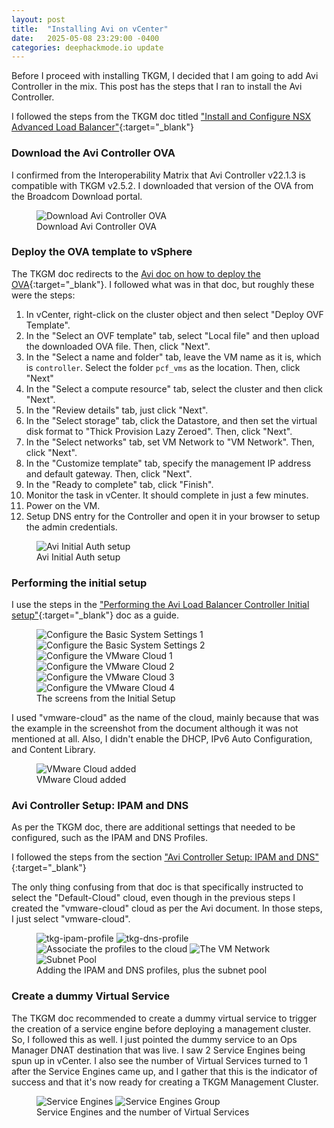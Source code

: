 ```yaml
---
layout: post
title:  "Installing Avi on vCenter"
date:   2025-05-08 23:29:00 -0400
categories: deephackmode.io update
---
```

Before I proceed with installing TKGM, I decided that I am going to add Avi Controller in the mix.  This post has the steps that I ran to install the Avi Controller.  

I followed the steps from the TKGM doc titled ["Install and Configure NSX Advanced Load Balancer"](https://techdocs.broadcom.com/us/en/vmware-tanzu/standalone-components/tanzu-kubernetes-grid/2-5/tkg/mgmt-reqs-network-nsx-alb-install.html){:target="_blank"}

### Download the Avi Controller OVA

I confirmed from the Interoperability Matrix that Avi Controller v22.1.3 is compatible with TKGM v2.5.2.  I downloaded that version of the OVA from the Broadcom Download portal.
<figure>
<div class="image-row-big">
<img class="popup-img" src="/assets/images/2025-05-08-installing-avi/avi-lb-download.png" alt="Download Avi Controller OVA" title="Download Avi Controller OVA">
</div>
<figcaption>Download Avi Controller OVA</figcaption>
</figure> 



### Deploy the OVA template to vSphere
The TKGM doc redirects to the [Avi doc on how to deploy the OVA](https://techdocs.broadcom.com/us/en/vmware-security-load-balancing/avi-load-balancer/avi-load-balancer/22-1/vmware-avi-load-balancer-installation-guide/installing-nsx-alb-in-vmware-vsphere-environments/deploying-avi-load-balancer-controller-in-vmware-vcenter/deploying-avi-vantage-in-write-access-mode/deploying-avi-controller-ova.html){:target="_blank"}.  I followed what was in that doc, but roughly these were the steps:

1. In vCenter, right-click on the cluster object and then select "Deploy OVF Template".
1. In the "Select an OVF template" tab, select "Local file" and then upload the downloaded OVA file.  Then, click "Next".
1. In the "Select a name and folder" tab, leave the VM name as it is, which is `controller`.  Select the folder `pcf_vms` as the location.  Then, click "Next"
1. In the "Select a compute resource" tab, select the cluster and then click "Next".
1. In the "Review details" tab, just click "Next".
1. In the "Select storage" tab, click the Datastore, and then set the virtual disk format to "Thick Provision Lazy Zeroed".  Then, click "Next".
1. In the "Select networks" tab, set VM Network to "VM Network".  Then, click "Next".
1. In the "Customize template" tab, specify the management IP address and default gateway.  Then, click "Next".
1. In the "Ready to complete" tab, click "Finish".
1. Monitor the task in vCenter.  It should complete in just a few minutes.
1. Power on the VM.
1. Setup DNS entry for the Controller and open it in your browser to setup the admin credentials.

<figure>
<div class="image-row-big">
<img class="popup-img" src="/assets/images/2025-05-08-installing-avi/nsx-initial-login.png" alt="Avi Initial Auth setup" title="Avi Initial Auth setup">
</div>
<figcaption>Avi Initial Auth setup</figcaption>
</figure> 


### Performing the initial setup

I use the steps in the ["Performing the Avi Load Balancer Controller Initial setup"](https://techdocs.broadcom.com/us/en/vmware-security-load-balancing/avi-load-balancer/avi-load-balancer/22-1/vmware-avi-load-balancer-installation-guide/installing-nsx-alb-in-vmware-vsphere-environments/deploying-avi-load-balancer-controller-in-vmware-vcenter/deploying-avi-vantage-in-write-access-mode/performing-the-avi-controller-initial-setup.html){:target="_blank"} doc as a guide.

<figure>
<div class="image-row-big">
<img class="popup-img" src="/assets/images/2025-05-08-installing-avi/basic-settings-1.png" alt="Configure the Basic System Settings 1" title="Configure the Basic System Settings 1">
<img class="popup-img" src="/assets/images/2025-05-08-installing-avi/basic-settings-2.png" alt="Configure the Basic System Settings 2" title="Configure the Basic System Settings 2">
<img class="popup-img" src="/assets/images/2025-05-08-installing-avi/vmware-cloud-1.png" alt="Configure the VMware Cloud 1" title="Configure the VMware Cloud 1">
<img class="popup-img" src="/assets/images/2025-05-08-installing-avi/vmware-cloud-2.png" alt="Configure the VMware Cloud 2" title="Configure the VMware Cloud 2">
<img class="popup-img" src="/assets/images/2025-05-08-installing-avi/vmware-cloud-3.png" alt="Configure the VMware Cloud 3" title="Configure the VMware Cloud 3">
<img class="popup-img" src="/assets/images/2025-05-08-installing-avi/vmware-cloud-4.png" alt="Configure the VMware Cloud 4" title="Configure the VMware Cloud 4">
</div>
<figcaption>The screens from the Initial Setup</figcaption>
</figure> 

I used "vmware-cloud" as the name of the cloud, mainly because that was the example in the screenshot from the document although it was not mentioned at all.  Also, I didn't enable the DHCP, IPv6 Auto Configuration, and Content Library.

<figure>
<div class="image-row-big">
<img class="popup-img" src="/assets/images/2025-05-08-installing-avi/vmware-cloud-added.png" alt="VMware Cloud added" title="VMware Cloud added">
</div>
<figcaption>VMware Cloud added</figcaption>
</figure> 

### Avi Controller Setup: IPAM and DNS

As per the TKGM doc, there are additional settings that needed to be configured, such as the IPAM and DNS Profiles.

I followed the steps from the section ["Avi Controller Setup: IPAM and DNS"](https://techdocs.broadcom.com/us/en/vmware-tanzu/standalone-components/tanzu-kubernetes-grid/2-5/tkg/mgmt-reqs-network-nsx-alb-install.html#:~:text=1.5.2%2B-,Avi%20Controller%20Setup%3A%20IPAM%20and%20DNS,-There%20are%20additional){:target="_blank"}

The only thing confusing from that doc is that specifically instructed to select the "Default-Cloud" cloud, even though in the previous steps I created the "vmware-cloud" cloud as per the Avi document.  In those steps, I just select "vmware-cloud".

<figure>
<div class="image-row-big">
<img class="popup-img" src="/assets/images/2025-05-08-installing-avi/tkg-ipam-profile-1.png" alt="tkg-ipam-profile" title="tkg-ipam-profile">
<img class="popup-img" src="/assets/images/2025-05-08-installing-avi/tkg-dns-profile-1.png" alt="tkg-dns-profile" title="tkg-dns-profile">
<img class="popup-img" src="/assets/images/2025-05-08-installing-avi/ipam-dns-vmware-cloud.png" alt="Associate the profiles to the cloud" title="Associate the profiles to the cloud">
<img class="popup-img" src="/assets/images/2025-05-08-installing-avi/network-profiles.png" alt="The VM Network" title="The VM Network">
<img class="popup-img" src="/assets/images/2025-05-08-installing-avi/network-profiles-subnet.png" alt="Subnet Pool" title="Subnet Pool">
</div>
<figcaption>Adding the IPAM and DNS profiles, plus the subnet pool</figcaption>
</figure> 

### Create a dummy Virtual Service

The TKGM doc recommended to create a dummy virtual service to trigger the creation of a service engine before deploying a management cluster.  So, I followed this as well.  I just pointed the dummy service to an Ops Manager DNAT destination that was live.  I saw 2 Service Engines being spun up in vCenter.  I also see the number of Virtual Services turned to 1 after the Service Engines came up, and I gather that this is the indicator of success and that it's now ready for creating a TKGM Management Cluster.

<figure>
<div class="image-row-big">
<img class="popup-img" src="/assets/images/2025-05-08-installing-avi/service-engines.png" alt="Service Engines" title="Service Engines">
<img class="popup-img" src="/assets/images/2025-05-08-installing-avi/service-engine-group.png" alt="Service Engines Group" title="Service Engines Group">
</div>
<figcaption>Service Engines and the number of Virtual Services</figcaption>
</figure> 